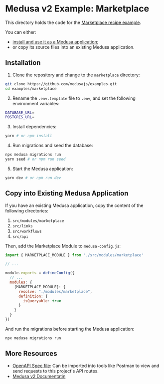 # Medusa v2 Example: Marketplace

This directory holds the code for the [Marketplace recipe example](https://docs.medusajs.com/v2/resources/recipes/marketplace/examples/vendors).

You can either:

- [install and use it as a Medusa application](#installation);
- or copy its source files into an existing Medusa application.

## Installation

1. Clone the repository and change to the `marketplace` directory:

```bash
git clone https://github.com/medusajs/examples.git
cd examples/marketplace
```

2. Rename the `.env.template` file to `.env`, and set the following environment variables:

```bash
DATABASE_URL=
POSTGRES_URL=
```

3. Install dependencies:

```bash
yarn # or npm install
```

4. Run migrations and seed the database:

```bash
npx medusa migrations run
yarn seed # or npm run seed
```

5. Start the Medusa application:

```bash
yarn dev # or npm run dev
```

## Copy into Existing Medusa Application

If you have an existing Medusa application, copy the content of the following directories:

1. `src/modules/marketplace`
2. `src/links`
3. `src/workflows`
4. `src/api`

Then, add the Marketplace Module to `medusa-config.js`:

```js
import { MARKETPLACE_MODULE } from './src/modules/marketplace'

// ...

module.exports = defineConfig({
  // ...
  modules: {
    [MARKETPLACE_MODULE]: {
      resolve: "./modules/marketplace",
      definition: {
        isQueryable: true
      }
    }
  }
})
```

And run the migrations before starting the Medusa application:

```bash
npx medusa migrations run
```

## More Resources

- [OpenAPI Spec file](https://res.cloudinary.com/dza7lstvk/raw/upload/v1720603521/OpenApi/Marketplace_OpenApi_n458oh.yml): Can be imported into tools like Postman to view and send requests to this project's API routes.
- [Medusa v2 Documentatin](https://docs.medusajs.com/v2)